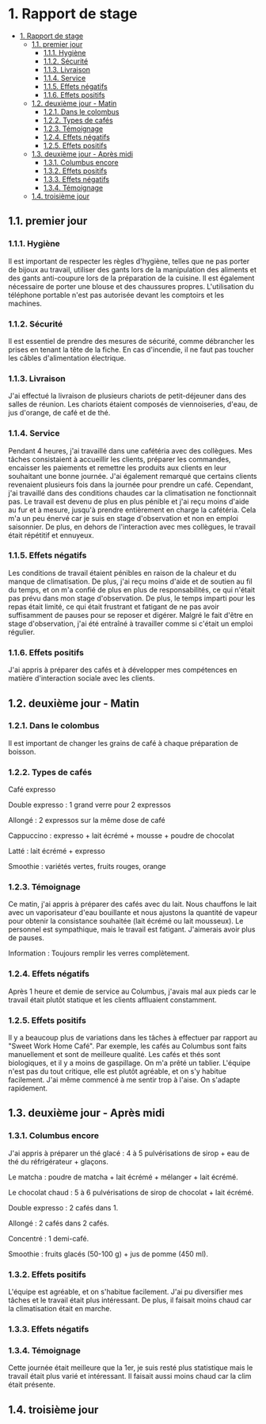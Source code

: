 # 1. Rapport de stage

- [1. Rapport de stage](#1-rapport-de-stage)
  - [1.1. premier jour](#11-premier-jour)
    - [1.1.1. Hygiène](#111-hygiène)
    - [1.1.2. Sécurité](#112-sécurité)
    - [1.1.3. Livraison](#113-livraison)
    - [1.1.4. Service](#114-service)
    - [1.1.5. Effets négatifs](#115-effets-négatifs)
    - [1.1.6. Effets positifs](#116-effets-positifs)
  - [1.2. deuxième jour - Matin](#12-deuxième-jour---matin)
    - [1.2.1. Dans le colombus](#121-dans-le-colombus)
    - [1.2.2. Types de cafés](#122-types-de-cafés)
    - [1.2.3. Témoignage](#123-témoignage)
    - [1.2.4. Effets négatifs](#124-effets-négatifs)
    - [1.2.5. Effets positifs](#125-effets-positifs)
  - [1.3. deuxième jour - Après midi](#13-deuxième-jour---après-midi)
    - [1.3.1. Columbus encore](#131-columbus-encore)
    - [1.3.2. Effets positifs](#132-effets-positifs)
    - [1.3.3. Effets négatifs](#133-effets-négatifs)
    - [1.3.4. Témoignage](#134-témoignage)
  - [1.4. troisième jour](#14-troisième-jour)

## 1.1. premier jour

### 1.1.1. Hygiène
Il est important de respecter les règles d'hygiène, telles que ne pas porter de bijoux au travail, utiliser des gants lors de la manipulation des aliments et des gants anti-coupure lors de la préparation de la cuisine. Il est également nécessaire de porter une blouse et des chaussures propres. L'utilisation du téléphone portable n'est pas autorisée devant les comptoirs et les machines.
### 1.1.2. Sécurité
Il est essentiel de prendre des mesures de sécurité, comme débrancher les prises en tenant la tête de la fiche. En cas d'incendie, il ne faut pas toucher les câbles d'alimentation électrique.

###  1.1.3. Livraison
J'ai effectué la livraison de plusieurs chariots de petit-déjeuner dans des salles de réunion. Les chariots étaient composés de viennoiseries, d'eau, de jus d'orange, de café et de thé.

### 1.1.4. Service
Pendant 4 heures, j'ai travaillé dans une cafétéria avec des collègues. Mes tâches consistaient à accueillir les clients, préparer les commandes, encaisser les paiements et remettre les produits aux clients en leur souhaitant une bonne journée. 
J'ai également remarqué que certains clients revenaient plusieurs fois dans la journée pour prendre un café.
 Cependant, j'ai travaillé dans des conditions chaudes car la climatisation ne fonctionnait pas.
 Le travail est devenu de plus en plus pénible et j'ai reçu moins d'aide au fur et à mesure, jusqu'à prendre entièrement en charge la cafétéria.
 Cela m'a un peu énervé car je suis en stage d'observation et non en emploi saisonnier.
 De plus, en dehors de l'interaction avec mes collègues, le travail était répétitif et ennuyeux.



### 1.1.5. Effets négatifs

Les conditions de travail étaient pénibles en raison de la chaleur et du manque de climatisation. 
De plus, j'ai reçu moins d'aide et de soutien au fil du temps, et on m'a confié de plus en plus de responsabilités, ce qui n'était pas prévu dans mon stage d'observation.
 De plus, le temps imparti pour les repas était limité, ce qui était frustrant et fatigant de ne pas avoir suffisamment de pauses pour se reposer et digérer. Malgré le fait d'être en stage d'observation, j'ai été entraîné à travailler comme si c'était un emploi régulier.


### 1.1.6. Effets positifs

J'ai appris à préparer des cafés et à développer mes compétences en matière d'interaction sociale avec les clients.


## 1.2. deuxième jour - Matin

### 1.2.1. Dans le colombus

Il est important de changer les grains de café à chaque préparation de boisson.

### 1.2.2. Types de cafés 

Café expresso

Double expresso : 1 grand verre pour 2 expressos

Allongé : 2 expressos sur la même dose de café

Cappuccino : expresso + lait écrémé + mousse + poudre de chocolat

Latté : lait écrémé + expresso


Smoothie : variétés vertes, fruits rouges, orange


### 1.2.3. Témoignage

Ce matin, j'ai appris à préparer des cafés avec du lait. Nous chauffons le lait avec un vaporisateur d'eau bouillante et nous ajustons la quantité de vapeur pour obtenir la consistance souhaitée (lait écrémé ou lait mousseux). 
Le personnel est sympathique, mais le travail est fatigant. J'aimerais avoir plus de pauses.

Information : Toujours remplir les verres complètement.



###  1.2.4. Effets négatifs
Après 1 heure et demie de service au Columbus, j'avais mal aux pieds car le travail était plutôt statique et les clients affluaient constamment.



### 1.2.5. Effets positifs
Il y a beaucoup plus de variations dans les tâches à effectuer par rapport au "Sweet Work Home Café". Par exemple, les cafés au Columbus sont faits manuellement et sont de meilleure qualité. 
Les cafés et thés sont biologiques, et il y a moins de gaspillage. 
On m'a prêté un tablier. L'équipe n'est pas du tout critique, elle est plutôt agréable, et on s'y habitue facilement.
 J'ai même commencé à me sentir trop à l'aise. On s'adapte rapidement.



##  1.3. deuxième jour - Après midi

### 1.3.1. Columbus encore

J'ai appris à préparer un thé glacé : 4 à 5 pulvérisations de sirop + eau de thé du réfrigérateur + glaçons.

Le matcha : poudre de matcha + lait écrémé + mélanger + lait écrémé.

Le chocolat chaud : 5 à 6 pulvérisations de sirop de chocolat + lait écrémé.

Double expresso : 2 cafés dans 1.

Allongé : 2 cafés dans 2 cafés.

Concentré : 1 demi-café.

Smoothie : fruits glacés (50-100 g) + jus de pomme (450 ml).


### 1.3.2. Effets positifs
L'équipe est agréable, et on s'habitue facilement. J'ai pu diversifier mes tâches et le travail était plus intéressant. De plus, il faisait moins chaud car la climatisation était en marche.

### 1.3.3. Effets négatifs

###  1.3.4. Témoignage

Cette journée était meilleure que la 1er, je suis resté plus statistique mais le travail était plus varié et intéressant. Il faisait aussi moins chaud car la clim était présente.




## 1.4. troisième jour
